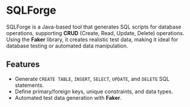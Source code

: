# SQLForge

SQLForge is a Java-based tool that generates SQL scripts for database operations, supporting **CRUD** (Create, Read, Update, Delete) operations. Using the **Faker** library, it creates realistic test data, making it ideal for database testing or automated data manipulation.

## Features

- Generate `CREATE TABLE`, `INSERT`, `SELECT`, `UPDATE`, and `DELETE` SQL statements.
- Define primary/foreign keys, unique constraints, and data types.
- Automated test data generation with **Faker**.
